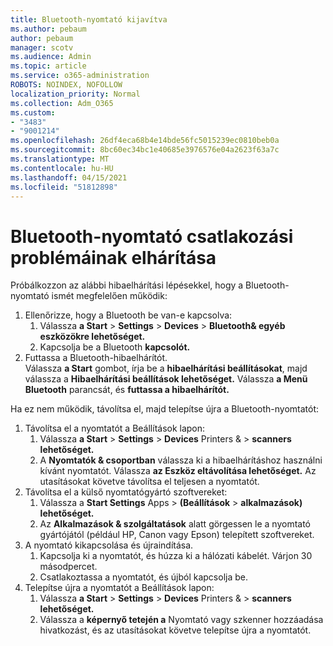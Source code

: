 ```yaml
---
title: Bluetooth-nyomtató kijavítva
ms.author: pebaum
author: pebaum
manager: scotv
ms.audience: Admin
ms.topic: article
ms.service: o365-administration
ROBOTS: NOINDEX, NOFOLLOW
localization_priority: Normal
ms.collection: Adm_O365
ms.custom:
- "3483"
- "9001214"
ms.openlocfilehash: 26df4eca68b4e14bde56fc5015239ec0810beb0a
ms.sourcegitcommit: 8bc60ec34bc1e40685e3976576e04a2623f63a7c
ms.translationtype: MT
ms.contentlocale: hu-HU
ms.lasthandoff: 04/15/2021
ms.locfileid: "51812898"
---
```

# <a name="fix-bluetooth-printer-connection-issues"></a>Bluetooth-nyomtató csatlakozási problémáinak elhárítása

Próbálkozzon az alábbi hibaelhárítási lépésekkel, hogy a Bluetooth-nyomtató ismét megfelelően működik:


1. Ellenőrizze, hogy a Bluetooth be van-e kapcsolva:
    1. Válassza **a Start**  >  **Settings**  >  **Devices**  >  **Bluetooth& egyéb eszközökre lehetőséget.**
    2. Kapcsolja be a Bluetooth **kapcsolót.**
2. Futtassa a Bluetooth-hibaelhárítót. <br>
    Válassza **a Start** gombot, írja be a **hibaelhárítási beállításokat**, majd válassza a **Hibaelhárítási beállítások lehetőséget.** Válassza **a Menü Bluetooth** parancsát, és **futtassa a hibaelhárítót.**

Ha ez nem működik, távolítsa el, majd telepítse újra a Bluetooth-nyomtatót:

1. Távolítsa el a nyomtatót a Beállítások lapon:
    1. Válassza **a Start**  >  **Settings**  >  **Devices** Printers &  >  **scanners lehetőséget.**
    2. A **Nyomtatók & csoportban** válassza ki a hibaelhárításhoz használni kívánt nyomtatót. Válassza **az Eszköz eltávolítása lehetőséget.** Az utasításokat követve távolítsa el teljesen a nyomtatót.
2. Távolítsa el a külső nyomtatógyártó szoftvereket:
    1. Válassza a **Start Settings** Apps  >  **(Beállítások**  >  **alkalmazások) lehetőséget.**
    2. Az **Alkalmazások & szolgáltatások** alatt görgessen le a nyomtató gyártójától (például HP, Canon vagy Epson) telepített szoftvereket.
3. A nyomtató kikapcsolása és újraindítása.
   1. Kapcsolja ki a nyomtatót, és húzza ki a hálózati kábelét. Várjon 30 másodpercet. 
   2. Csatlakoztassa a nyomtatót, és újból kapcsolja be.
4. Telepítse újra a nyomtatót a Beállítások lapon:
    1. Válassza **a Start**  >  **Settings**  >  **Devices** Printers &  >  **scanners lehetőséget.**
    2. Válassza a **képernyő tetején a** Nyomtató vagy szkenner hozzáadása hivatkozást, és az utasításokat követve telepítse újra a nyomtatót.
